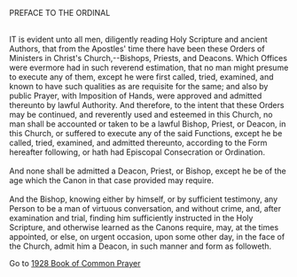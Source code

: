 PREFACE TO THE ORDINAL

\
IT is evident unto all men, diligently reading Holy Scripture and
ancient Authors, that from the Apostles\' time there have been these
Orders of Ministers in Christ\'s Church,\--Bishops, Priests, and
Deacons. Which Offices were evermore had in such reverend estimation,
that no man might presume to execute any of them, except he were first
called, tried, examined, and known to have such qualities as are
requisite for the same; and also by public Prayer, with Imposition of
Hands, were approved and admitted thereunto by lawful Authority. And
therefore, to the intent that these Orders may be continued, and
reverently used and esteemed in this Church, no man shall be accounted
or taken to be a lawful Bishop, Priest, or Deacon, in this Church, or
suffered to execute any of the said Functions, except he be called,
tried, examined, and admitted thereunto, according to the Form hereafter
following, or hath had Episcopal Consecration or Ordination.\
\
And none shall be admitted a Deacon, Priest, or Bishop, except he be of
the age which the Canon in that case provided may require.\
\
And the Bishop, knowing either by himself, or by sufficient testimony,
any Person to be a man of virtuous conversation, and without crime, and,
after examination and trial, finding him sufficiently instructed in the
Holy Scripture, and otherwise learned as the Canons require, may, at the
times appointed, or else, on urgent occasion, upon some other day, in
the face of the Church, admit him a Deacon, in such manner and form as
followeth.

Go to [1928 Book of Common Prayer](index.html)
